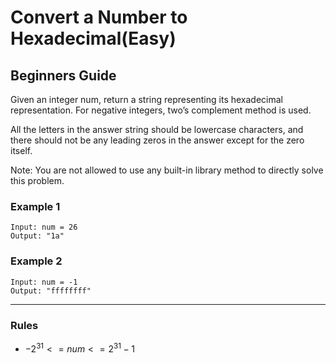 # Convert a Number to Hexadecimal(Easy)

## Beginners Guide

Given an integer num, return a string representing its hexadecimal representation. For negative integers, two’s complement method is used.

All the letters in the answer string should be lowercase characters, and there should not be any leading zeros in the answer except for the zero itself.

Note: You are not allowed to use any built-in library method to directly solve this problem.

### Example 1

```go=
Input: num = 26
Output: "1a"
```

### Example 2

```go=
Input: num = -1
Output: "ffffffff"
```

---

### Rules

* $-2^31 <= num <= 2^31 - 1$
